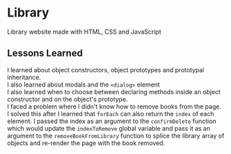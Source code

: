 # Library
Library website made with HTML, CSS and JavaScript

## Lessons Learned
I learned about object constructors, object prototypes and prototypal inheritance. \
I also learned about modals and the `<dialog>` element \
I also learned when to choose between declaring methods inside an object constructor and on the object's prototype. \
I faced a problem where I didn't know how to remove books from the page. I solved this after I learned that `forEach` can also return the `index` of each element. I passed the index as an argument to the `confirmDelete` function which would update the `indexToRemove` global variable and pass it as an argument to the `removeBookFromLibrary` function to splice the library array of objects and re-render the page with the book removed.
